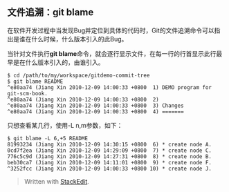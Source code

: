 ## 文件追溯：**git blame**[](http://www.worldhello.net/gotgit/02-git-solo/080-git-history-travel.html#git-blame "永久链接至标题")

在软件开发过程中当发现Bug并定位到具体的代码时，Git的文件追溯命令可以指出是谁在什么时候，什么版本引入的此Bug。

当针对文件执行**git blame**命令，就会逐行显示文件，在每一行的行首显示此行最早是在什么版本引入的，由谁引入。
```
$ cd /path/to/my/workspace/gitdemo-commit-tree
$ git blame README
^e80aa74 (Jiang Xin 2010-12-09 14:00:33 +0800  1) DEMO program for git-scm-book.
^e80aa74 (Jiang Xin 2010-12-09 14:00:33 +0800  2)
^e80aa74 (Jiang Xin 2010-12-09 14:00:33 +0800  3) Changes
^e80aa74 (Jiang Xin 2010-12-09 14:00:33 +0800  4) =======
```

只想查看某几行，使用-L  n,m参数，如下：
```
$ git blame -L 6,+5 README
81993234 (Jiang Xin 2010-12-09 14:30:15 +0800  6) * create node A.
0cd7f2ea (Jiang Xin 2010-12-09 14:29:09 +0800  7) * create node C.
776c5c9d (Jiang Xin 2010-12-09 14:27:31 +0800  8) * create node B.
beb30ca7 (Jiang Xin 2010-12-09 14:11:01 +0800  9) * create node F.
^3252fcc (Jiang Xin 2010-12-09 14:00:33 +0800 10) * create node J.
```
> Written with [StackEdit](https://stackedit.io/).
<!--stackedit_data:
eyJoaXN0b3J5IjpbOTY4NDY5Mzc0LDM0OTUxODU4M119
-->
